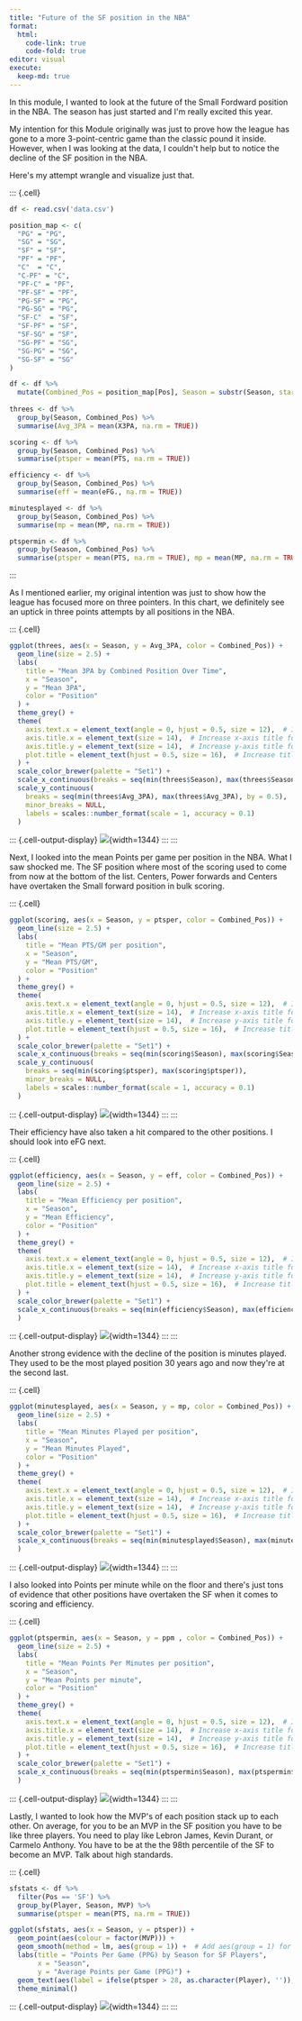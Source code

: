 ```yaml
---
title: "Future of the SF position in the NBA"
format:
  html:
    code-link: true
    code-fold: true
editor: visual
execute:
  keep-md: true
---
```






In this module, I wanted to look at the future of the Small Fordward position in the NBA. The season has just started and I'm really excited this year.

My intention for this Module originally was just to prove how the league has gone to a more 3-point-centric game than the classic pound it inside. However, when I was looking at the data, I couldn't help but to notice the decline of the SF position in the NBA.

Here's my attempt wrangle and visualize just that.


::: {.cell}

```{.r .cell-code}
df <- read.csv('data.csv')

position_map <- c(
  "PG" = "PG",
  "SG" = "SG",
  "SF" = "SF",
  "PF" = "PF",
  "C"  = "C",
  "C-PF" = "C",
  "PF-C" = "PF",
  "PF-SF" = "PF",
  "PG-SF" = "PG",
  "PG-SG" = "PG",
  "SF-C"  = "SF",
  "SF-PF" = "SF",
  "SF-SG" = "SF",
  "SG-PF" = "SG",
  "SG-PG" = "SG",
  "SG-SF" = "SG"
)

df <- df %>%
  mutate(Combined_Pos = position_map[Pos], Season = substr(Season, start = 1, stop = 4), Season = as.numeric(Season)+1)
         
threes <- df %>%
  group_by(Season, Combined_Pos) %>%
  summarise(Avg_3PA = mean(X3PA, na.rm = TRUE))

scoring <- df %>%
  group_by(Season, Combined_Pos) %>%
  summarise(ptsper = mean(PTS, na.rm = TRUE))

efficiency <- df %>%
  group_by(Season, Combined_Pos) %>%
  summarise(eff = mean(eFG., na.rm = TRUE))

minutesplayed <- df %>%
  group_by(Season, Combined_Pos) %>%
  summarise(mp = mean(MP, na.rm = TRUE))

ptspermin <- df %>%
  group_by(Season, Combined_Pos) %>%
  summarise(ptsper = mean(PTS, na.rm = TRUE), mp = mean(MP, na.rm = TRUE), ppm = mean(ptsper/mp))
```
:::


As I mentioned earlier, my original intention was just to show how the league has focused more on three pointers. In this chart, we definitely see an uptick in three points attempts by all positions in the NBA.


::: {.cell}

```{.r .cell-code}
ggplot(threes, aes(x = Season, y = Avg_3PA, color = Combined_Pos)) +
  geom_line(size = 2.5) +
  labs(
    title = "Mean 3PA by Combined Position Over Time",
    x = "Season",
    y = "Mean 3PA",
    color = "Position"
  ) +
  theme_grey() +
  theme(
    axis.text.x = element_text(angle = 0, hjust = 0.5, size = 12),  # Increase font size
    axis.title.x = element_text(size = 14),  # Increase x-axis title font size
    axis.title.y = element_text(size = 14),  # Increase y-axis title font size
    plot.title = element_text(hjust = 0.5, size = 16),  # Increase title font size
  ) +
  scale_color_brewer(palette = "Set1") +
  scale_x_continuous(breaks = seq(min(threes$Season), max(threes$Season), by = 1), minor_breaks = NULL) +
  scale_y_continuous(
    breaks = seq(min(threes$Avg_3PA), max(threes$Avg_3PA), by = 0.5),
    minor_breaks = NULL,
    labels = scales::number_format(scale = 1, accuracy = 0.1)
  )
```

::: {.cell-output-display}
![](Mod3_files/figure-html/unnamed-chunk-2-1.png){width=1344}
:::
:::


Next, I looked into the mean Points per game per position in the NBA. What I saw shocked me. The SF position where most of the scoring used to come from now at the bottom of the list. Centers, Power forwards and Centers have overtaken the Small forward position in bulk scoring.


::: {.cell}

```{.r .cell-code}
ggplot(scoring, aes(x = Season, y = ptsper, color = Combined_Pos)) +
  geom_line(size = 2.5) +
  labs(
    title = "Mean PTS/GM per position",
    x = "Season",
    y = "Mean PTS/GM",
    color = "Position"
  ) +
  theme_grey() +
  theme(
    axis.text.x = element_text(angle = 0, hjust = 0.5, size = 12),  # Increase font size
    axis.title.x = element_text(size = 14),  # Increase x-axis title font size
    axis.title.y = element_text(size = 14),  # Increase y-axis title font size
    plot.title = element_text(hjust = 0.5, size = 16),  # Increase title font size
  ) +
  scale_color_brewer(palette = "Set1") +
  scale_x_continuous(breaks = seq(min(scoring$Season), max(scoring$Season), by = 1), minor_breaks = NULL) +
  scale_y_continuous(
    breaks = seq(min(scoring$ptsper), max(scoring$ptsper)),
    minor_breaks = NULL,
    labels = scales::number_format(scale = 1, accuracy = 0.1)
  )
```

::: {.cell-output-display}
![](Mod3_files/figure-html/unnamed-chunk-3-1.png){width=1344}
:::
:::


Their efficiency have also taken a hit compared to the other positions. I should look into eFG next.


::: {.cell}

```{.r .cell-code}
ggplot(efficiency, aes(x = Season, y = eff, color = Combined_Pos)) +
  geom_line(size = 2.5) +
  labs(
    title = "Mean Efficiency per position",
    x = "Season",
    y = "Mean Efficiency",
    color = "Position"
  ) +
  theme_grey() +
  theme(
    axis.text.x = element_text(angle = 0, hjust = 0.5, size = 12),  # Increase font size
    axis.title.x = element_text(size = 14),  # Increase x-axis title font size
    axis.title.y = element_text(size = 14),  # Increase y-axis title font size
    plot.title = element_text(hjust = 0.5, size = 16),  # Increase title font size
  ) +
  scale_color_brewer(palette = "Set1") +
  scale_x_continuous(breaks = seq(min(efficiency$Season), max(efficiency$Season), by = 1), 
  )
```

::: {.cell-output-display}
![](Mod3_files/figure-html/unnamed-chunk-4-1.png){width=1344}
:::
:::


Another strong evidence with the decline of the position is minutes played. They used to be the most played position 30 years ago and now they're at the second last.


::: {.cell}

```{.r .cell-code}
ggplot(minutesplayed, aes(x = Season, y = mp, color = Combined_Pos)) +
  geom_line(size = 2.5) +
  labs(
    title = "Mean Minutes Played per position",
    x = "Season",
    y = "Mean Minutes Played",
    color = "Position"
  ) +
  theme_grey() +
  theme(
    axis.text.x = element_text(angle = 0, hjust = 0.5, size = 12),  # Increase font size
    axis.title.x = element_text(size = 14),  # Increase x-axis title font size
    axis.title.y = element_text(size = 14),  # Increase y-axis title font size
    plot.title = element_text(hjust = 0.5, size = 16),  # Increase title font size
  ) +
  scale_color_brewer(palette = "Set1") +
  scale_x_continuous(breaks = seq(min(minutesplayed$Season), max(minutesplayed$Season), by = 1), 
  )
```

::: {.cell-output-display}
![](Mod3_files/figure-html/unnamed-chunk-5-1.png){width=1344}
:::
:::


I also looked into Points per minute while on the floor and there's just tons of evidence that other positions have overtaken the SF when it comes to scoring and efficiency.


::: {.cell}

```{.r .cell-code}
ggplot(ptspermin, aes(x = Season, y = ppm , color = Combined_Pos)) +
  geom_line(size = 2.5) +
  labs(
    title = "Mean Points Per Minutes per position",
    x = "Season",
    y = "Mean Points per minute",
    color = "Position"
  ) +
  theme_grey() +
  theme(
    axis.text.x = element_text(angle = 0, hjust = 0.5, size = 12),  # Increase font size
    axis.title.x = element_text(size = 14),  # Increase x-axis title font size
    axis.title.y = element_text(size = 14),  # Increase y-axis title font size
    plot.title = element_text(hjust = 0.5, size = 16),  # Increase title font size
  ) +
  scale_color_brewer(palette = "Set1") +
  scale_x_continuous(breaks = seq(min(ptspermin$Season), max(ptspermin$Season), by = 1), 
  )
```

::: {.cell-output-display}
![](Mod3_files/figure-html/unnamed-chunk-6-1.png){width=1344}
:::
:::


Lastly, I wanted to look how the MVP's of each position stack up to each other. On average, for you to be an MVP in the SF position you have to be like three players. You need to play like Lebron James, Kevin Durant, or Carmelo Anthony. You have to be at the the 98th percentile of the SF to become an MVP. Talk about high standards.


::: {.cell}

```{.r .cell-code}
sfstats <- df %>%
  filter(Pos == 'SF') %>%
  group_by(Player, Season, MVP) %>%
  summarise(ptsper = mean(PTS, na.rm = TRUE))

ggplot(sfstats, aes(x = Season, y = ptsper)) +
  geom_point(aes(colour = factor(MVP))) +
  geom_smooth(method = lm, aes(group = 1)) +  # Add aes(group = 1) for the smoothing
  labs(title = "Points Per Game (PPG) by Season for SF Players",
       x = "Season",
       y = "Average Points per Game (PPG)") +
  geom_text(aes(label = ifelse(ptsper > 28, as.character(Player), '')), hjust = 0.5, vjust = -0.5) +
  theme_minimal()
```

::: {.cell-output-display}
![](Mod3_files/figure-html/unnamed-chunk-7-1.png){width=1344}
:::
:::

